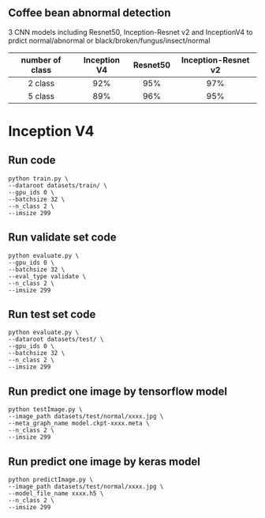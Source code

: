 ## Coffee bean abnormal detection
   3 CNN models including Resnet50, Inception-Resnet v2 
   and InceptionV4 to prdict normal/abnormal or black/broken/fungus/insect/normal


| number of class   |  Inception V4     | Resnet50   | Inception-Resnet v2   |
| :---------------: | :---------------: | :--------: | :-------------------: |
|     2 class       |         92%       |   95%      |        97%            |
|     5 class       |         89%       |   96%      |        95%            |


# Inception V4 
## Run code
    python train.py \
    --dataroot datasets/train/ \
    --gpu_ids 0 \
    --batchsize 32 \
    --n_class 2 \
    --imsize 299

## Run validate set code
    python evaluate.py \
    --gpu_ids 0 \
    --batchsize 32 \
    --eval_type validate \
    --n_class 2 \
    --imsize 299

## Run test set code
    python evaluate.py \
    --dataroot datasets/test/ \
    --gpu_ids 0 \
    --batchsize 32 \
    --n_class 2 \
    --imsize 299
    
## Run predict one image by tensorflow model
    python testImage.py \
    --image_path datasets/test/normal/xxxx.jpg \
    --meta_graph_name model.ckpt-xxxx.meta \
    --n_class 2 \
    --imsize 299 
      
## Run predict one image by keras model
    python predictImage.py \
    --image_path datasets/test/normal/xxxx.jpg \
    --model_file_name xxxx.h5 \
    --n_class 2 \
    --imsize 299      
      